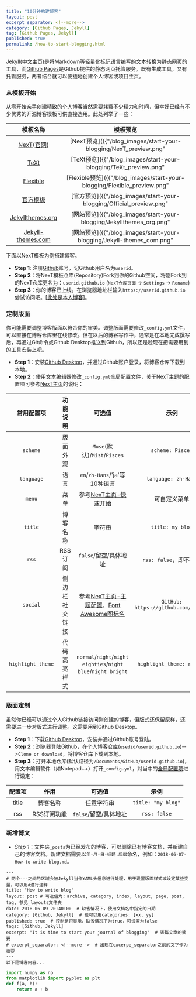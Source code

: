 ```yaml
---
title: "10分钟构建博客"
layout: post
excerpt_separator: <!--more-->
category: [Github Pages, Jekyll]
tag: [Github Pages, Jekyll]
published: true
permalink: /how-to-start-blogging.html
---
```



[Jekyll](https://jekyllrb.com/)([中文主页](https://www.jekyll.com.cn/))是将Markdown等轻量化标记语言编写的文本转换为静态网页的工具，而[Github Pages](https://pages.github.com/)是Github提供的静态网页托管服务。既有生成工具，又有托管服务，两者结合就可以便捷地创建个人博客或项目主页。
<!--more-->

### 从模板开始
从零开始亲手创建精致的个人博客当然需要耗费不少精力和时间，但幸好已经有不少优秀的开源博客模板可供直接选用。此处列举了一些：

|模板名称|模板预览|
|:---:|:---:|
|[NexT](https://github.com/simpleyyt/jekyll-theme-next)([官网](http://theme-next.simpleyyt.com/))|[NexT预览]({{"/blog_images/start-your-blogging/NexT_preview.png" | absolute_url}})|
|[TeXt](https://github.com/kitian616/jekyll-TeXt-theme)|[TeXt预览]({{"/blog_images/start-your-blogging/TeXt_preview.png" | absolute_url}})|
|[Flexible](https://github.com/artemsheludko/flexible-jekyll)|[Flexible预览]({{"/blog_images/start-your-blogging/Flexible_preview.png" | absolute_url}})|
|[官方模板](https://pages.github.com/themes/)|[官方预览]({{"/blog_images/start-your-blogging/Official_preview.png" | absolute_url}})|
|[Jekyllthemes.org](http://jekyllthemes.org/)|[网站预览]({{"/blog_images/start-your-blogging/Jekyllthemes_org.png" | absolute_url}})|
|[Jekyll-themes.com](https://jekyll-themes.com/)|[网站预览]({{"/blog_images/start-your-blogging/Jekyll-themes_com.png" | absolute_url}})|

下面以NexT模板为例搭建博客。
- **Step 1**: 注册[Github](https://github.com/)账号，记Github用户名为`userid`。
- **Step 2**：将NexT模板仓库(Repository)Fork到你的Github空间，将刚Fork到的NexT仓库更名为：`userid.github.io` (`NexT仓库页面` &rarr; `Settings` &rarr; `Rename`)
- **Step 3**：你的博客已上线。在浏览器地址栏输入`https://userid.github.io`尝试访问吧。[[此处是本人博客]](https://yang-jq.github.io/)。

### 定制版面
你可能需要调整博客版面以符合你的审美。调整版面需要修改`_config.yml`文件，可以直接在博客仓库里在线修改。但在以后的博客写作中，通常是在本地完成撰写后，再通过Git命令或Github Desktop推送到Github，所以还是趁现在把需要用到的工具安装上吧。
- **Step 1**：安装[Github Desktop](https://desktop.github.com/)，并通过Github账户登录，将博客仓库下载到本地。
- **Step 2**：使用文本编辑器修改`_config.yml`全局配置文件，关于NexT主题的配置项可参考[NexT主页](http://theme-next.simpleyyt.com/)的说明：

|常用配置项|功能说明|可选值|示例|
|:---:|:---:|:---:|:---:|
|`scheme`|版面外观|`Muse`(默认)/`Mist`/`Pisces`|`scheme: Pisces`|
|`language`|语言|`en`/`zh-Hans`/'ja'等10种语言|`language: zh-Hans`|
|`menu`|菜单|参考[NexT主页-快速开始](http://theme-next.simpleyyt.com/getting-started.html)|可自定义菜单|
|`title`|博客名称|字符串|`title: my blog`|
|`rss`|RSS订阅|`false`/留空/具体地址|`rss: false`，即不启用|
|`social`|侧边栏社交链接|参考[NexT主页-主题配置](http://theme-next.simpleyyt.com/theme-settings.html)，[Font Awesome图标名](http://fontawesome.dashgame.com/)| `GitHub: https://github.com/userid`|
|`highlight_theme`|代码高亮样式|`normal`/`night`/`night eighties`/`night blue`/`night bright`|`highlight_theme: normal`|











### 版面定制
虽然你已经可以通过个人Github链接访问刚创建的博客，但版式还保留原样，还需要进一步对版式进行调整。这需要用到Github Desktop。

- **Step 1**：下载[Github Desktop](https://desktop.github.com/)，安装并通过Github账号登陆。
- **Step 2**：浏览器登陆Github，在个人博客仓库(`usedid/userid.github.io`)-->`Clone or download`，将博客仓库下载到本地。
- **Step 3**：打开本地仓库(默认路径为`/Documents/GitHub/userid.github.io`)，用文本编辑软件（如Notepad++）打开`_config.yml`，对当中的[全局配置项](http://theme-next.simpleyyt.com/theme-settings.html)进行设定：

|配置项|作用|可选值|示例|
|:----:|:---:|:---:|:---:|
|title|博客名称|任意字符串|`title: "my blog"`|
|rss|RSS订阅功能|`false`/留空/具体地址|`rss: false`|


### 新增博文
- *Step 1*：文件夹`_posts`为已经发布的博客，可以删除已有博客文档，并新建自己的博客文档。新建文档需要以`年-月-日-标题.后缀`命名，例如：`2018-06-07-How-to-write-blog.md`。

```
---
# 两个---之间的区域会被Jekyll当作YAML头信息进行处理，用于设置版面样式或设定某些变量，可以用#进行注释
title: "How to write blog"
layout: post # 可选值为：archive, category, index, layout, page, post, tag, 参见_layouts文件夹
date: 2018-06-09 20:40:00  # 缺省情况下，使用文档名中指定的日期
category: [Github, Jekyll]  # 也可以用categories: [xx, yy]
published: true  # 控制是否显示，缺省情况下为true，可设置为false
tags: [Github, Jekyll]
excerpt: "It is time to start your journal of blogging"  # 该篇文章的摘要
# excerpt_separator: <!--more-->  # 出现在excerpe_separator之前的文字作为摘要
---
以下是博客内容...
```
```python
import numpy as np
from matplotlib import pyplot as plt
def f(a, b):
    return a + b
```
